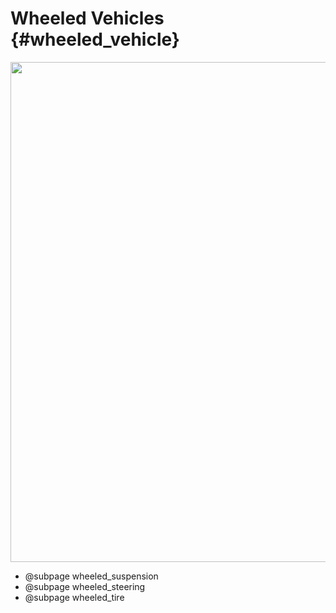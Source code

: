Wheeled Vehicles {#wheeled_vehicle}
===================================

<img src="http://www.projectchrono.org/assets/manual/vehicle/wheeled_subsystems.png" width="800" />


* @subpage wheeled_suspension
* @subpage wheeled_steering
* @subpage wheeled_tire
